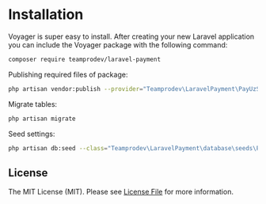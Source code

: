# Installation

Voyager is super easy to install. After creating your new Laravel application you can include the Voyager package with the following command:

```bash
composer require teamprodev/laravel-payment
```
Publishing required files of package:

```bash
php artisan vendor:publish --provider="Teamprodev\LaravelPayment\PayUzServiceProvider"
```
Migrate tables:

```bash
php artisan migrate
```

Seed settings:

```bash
php artisan db:seed --class="Teamprodev\LaravelPayment\database\seeds\PayUzSeeder"
```

## License

The MIT License (MIT). Please see [License File](../LICENSE.md) for more information.

